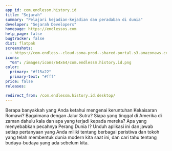 ```yaml
---
app_id: com.endlessm.history.id
title: "Sejarah"
summary: "Pelajari kejadian-kejadian dan peradaban di dunia"
developer: "Sejarah Developers"
homepage: https://endlessos.com
help_page: false
bugtracker: false
dist: flatpak
screenshots:
  - https://com-endless--cloud-soma-prod--shared-portal.s3.amazonaws.com/apps.274.screenshots.7f016392-8439-4c9e-9f02-daa22bc7d002_20181023193916099.png
icons:
  "64": /images/icons/64x64/com.endlessm.history.id.png
color:
  primary: "#f15a22"
  primary-text: "#fff"
price: false
releases:

redirect_from: /com.endlessm.history.id.desktop/
---
```


<p>Berapa banyakkah yang Anda ketahui mengenai keruntuhan Kekaisaran Romawi? Bagaimana dengan Jalur Sutra? Siapa yang tinggal di Amerika di zaman dahulu kala dan apa yang terjadi kepada mereka? Apa yang menyebabkan pecahnya Perang Dunia I? Unduh aplikasi ini dan jawab setiap pertanyaan yang Anda miliki tentang berbagai peristiwa dan tokoh yang telah membentuk dunia modern kita saat ini, dan cari tahu tentang budaya-budaya yang ada sebelum kita.</p>